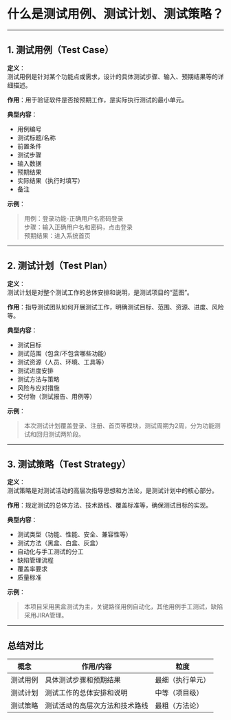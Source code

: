 # 什么是测试用例、测试计划、测试策略？

---

## 1. 测试用例（Test Case）

**定义**：  
测试用例是针对某个功能点或需求，设计的具体测试步骤、输入、预期结果等的详细描述。

**作用**：用于验证软件是否按预期工作，是实际执行测试的最小单元。

**典型内容**：
- 用例编号
- 测试标题/名称
- 前置条件
- 测试步骤
- 输入数据
- 预期结果
- 实际结果（执行时填写）
- 备注

**示例**：  
> 用例：登录功能-正确用户名密码登录  
> 步骤：输入正确用户名和密码，点击登录  
> 预期结果：进入系统首页

---

## 2. 测试计划（Test Plan）

**定义**：  
测试计划是对整个测试工作的总体安排和说明，是测试项目的“蓝图”。

**作用**：指导测试团队如何开展测试工作，明确测试目标、范围、资源、进度、风险等。

**典型内容**：
- 测试目标
- 测试范围（包含/不包含哪些功能）
- 测试资源（人员、环境、工具等）
- 测试进度安排
- 测试方法与策略
- 风险与应对措施
- 交付物（测试报告、用例等）

**示例**：  
> 本次测试计划覆盖登录、注册、首页等模块，测试周期为2周，分为功能测试和回归测试两阶段。

---

## 3. 测试策略（Test Strategy）

**定义**：  
测试策略是对测试活动的高层次指导思想和方法论，是测试计划中的核心部分。

**作用**：规定测试的总体方法、技术路线、覆盖标准等，确保测试目标的实现。

**典型内容**：
- 测试类型（功能、性能、安全、兼容性等）
- 测试方法（黑盒、白盒、灰盒）
- 自动化与手工测试的分工
- 缺陷管理流程
- 覆盖率要求
- 质量标准

**示例**：  
> 本项目采用黑盒测试为主，关键路径用例自动化，其他用例手工测试，缺陷采用JIRA管理。

---

## 总结对比

| 概念       | 作用/内容                         | 粒度         |
|------------|-----------------------------------|--------------|
| 测试用例   | 具体测试步骤和预期结果             | 最细（执行单元） |
| 测试计划   | 测试工作的总体安排和说明           | 中等（项目级）  |
| 测试策略   | 测试活动的高层次方法和技术路线     | 最粗（方法论）  | 